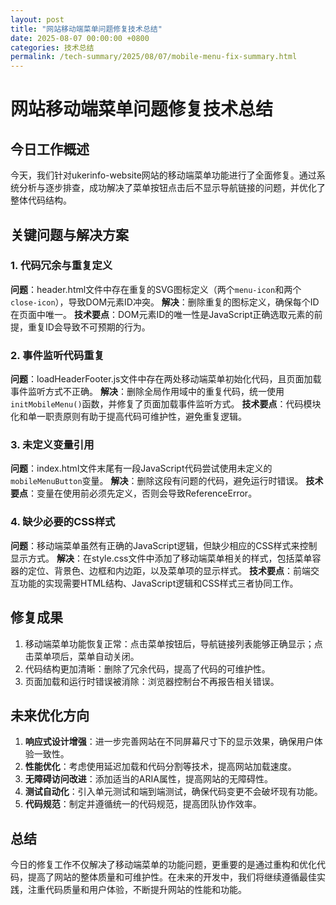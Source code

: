 ```yaml
---
layout: post
title: "网站移动端菜单问题修复技术总结"
date: 2025-08-07 00:00:00 +0800
categories: 技术总结
permalink: /tech-summary/2025/08/07/mobile-menu-fix-summary.html
---
```


# 网站移动端菜单问题修复技术总结

## 今日工作概述
今天，我们针对ukerinfo-website网站的移动端菜单功能进行了全面修复。通过系统分析与逐步排查，成功解决了菜单按钮点击后不显示导航链接的问题，并优化了整体代码结构。

## 关键问题与解决方案

### 1. 代码冗余与重复定义
**问题**：header.html文件中存在重复的SVG图标定义（两个`menu-icon`和两个`close-icon`），导致DOM元素ID冲突。
**解决**：删除重复的图标定义，确保每个ID在页面中唯一。
**技术要点**：DOM元素ID的唯一性是JavaScript正确选取元素的前提，重复ID会导致不可预期的行为。

### 2. 事件监听代码重复
**问题**：loadHeaderFooter.js文件中存在两处移动端菜单初始化代码，且页面加载事件监听方式不正确。
**解决**：删除全局作用域中的重复代码，统一使用`initMobileMenu()`函数，并修复了页面加载事件监听方式。
**技术要点**：代码模块化和单一职责原则有助于提高代码可维护性，避免重复逻辑。

### 3. 未定义变量引用
**问题**：index.html文件末尾有一段JavaScript代码尝试使用未定义的`mobileMenuButton`变量。
**解决**：删除这段有问题的代码，避免运行时错误。
**技术要点**：变量在使用前必须先定义，否则会导致ReferenceError。

### 4. 缺少必要的CSS样式
**问题**：移动端菜单虽然有正确的JavaScript逻辑，但缺少相应的CSS样式来控制显示方式。
**解决**：在style.css文件中添加了移动端菜单相关的样式，包括菜单容器的定位、背景色、边框和内边距，以及菜单项的显示样式。
**技术要点**：前端交互功能的实现需要HTML结构、JavaScript逻辑和CSS样式三者协同工作。

## 修复成果
1. 移动端菜单功能恢复正常：点击菜单按钮后，导航链接列表能够正确显示；点击菜单项后，菜单自动关闭。
2. 代码结构更加清晰：删除了冗余代码，提高了代码的可维护性。
3. 页面加载和运行时错误被消除：浏览器控制台不再报告相关错误。

## 未来优化方向
1. **响应式设计增强**：进一步完善网站在不同屏幕尺寸下的显示效果，确保用户体验一致性。
2. **性能优化**：考虑使用延迟加载和代码分割等技术，提高网站加载速度。
3. **无障碍访问改进**：添加适当的ARIA属性，提高网站的无障碍性。
4. **测试自动化**：引入单元测试和端到端测试，确保代码变更不会破坏现有功能。
5. **代码规范**：制定并遵循统一的代码规范，提高团队协作效率。

## 总结
今日的修复工作不仅解决了移动端菜单的功能问题，更重要的是通过重构和优化代码，提高了网站的整体质量和可维护性。在未来的开发中，我们将继续遵循最佳实践，注重代码质量和用户体验，不断提升网站的性能和功能。